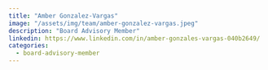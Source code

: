 ```yaml
---
title: "Amber Gonzalez-Vargas"
image: "/assets/img/team/amber-gonzalez-vargas.jpeg"
description: "Board Advisory Member"
linkedin: https://www.linkedin.com/in/amber-gonzales-vargas-040b2649/
categories:
  - board-advisory-member
---
```

